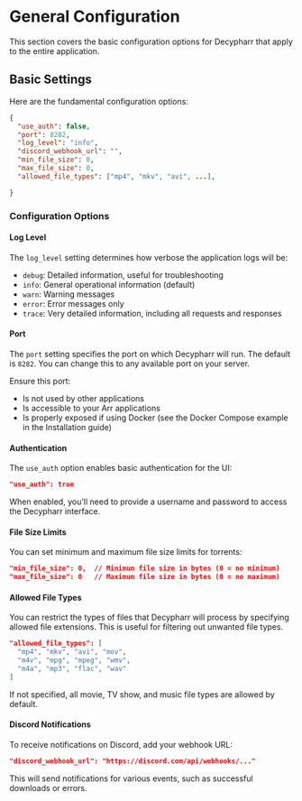 # General Configuration

This section covers the basic configuration options for Decypharr that apply to the entire application.

## Basic Settings

Here are the fundamental configuration options:

```json
{
  "use_auth": false,
  "port": 8282,
  "log_level": "info",
  "discord_webhook_url": "",
  "min_file_size": 0,
  "max_file_size": 0,
  "allowed_file_types": ["mp4", "mkv", "avi", ...],

}
```

### Configuration Options

#### Log Level

The `log_level` setting determines how verbose the application logs will be:

- `debug`: Detailed information, useful for troubleshooting
- `info`: General operational information (default)
- `warn`: Warning messages
- `error`: Error messages only
- `trace`: Very detailed information, including all requests and responses

#### Port

The `port` setting specifies the port on which Decypharr will run. The default is `8282`. You can change this to any available port on your server.

Ensure this port:

- Is not used by other applications
- Is accessible to your Arr applications
- Is properly exposed if using Docker (see the Docker Compose example in the Installation guide)

#### Authentication

The `use_auth` option enables basic authentication for the UI:

```json
"use_auth": true
```

When enabled, you'll need to provide a username and password to access the Decypharr interface.

#### File Size Limits

You can set minimum and maximum file size limits for torrents:

```json
"min_file_size": 0,  // Minimum file size in bytes (0 = no minimum)
"max_file_size": 0   // Maximum file size in bytes (0 = no maximum)
```

#### Allowed File Types

You can restrict the types of files that Decypharr will process by specifying allowed file extensions. This is useful for filtering out unwanted file types.

```json
"allowed_file_types": [
  "mp4", "mkv", "avi", "mov",
  "m4v", "mpg", "mpeg", "wmv",
  "m4a", "mp3", "flac", "wav"
]
```

If not specified, all movie, TV show, and music file types are allowed by default.

#### Discord Notifications

To receive notifications on Discord, add your webhook URL:

```json
"discord_webhook_url": "https://discord.com/api/webhooks/..."
```

This will send notifications for various events, such as successful downloads or errors.
